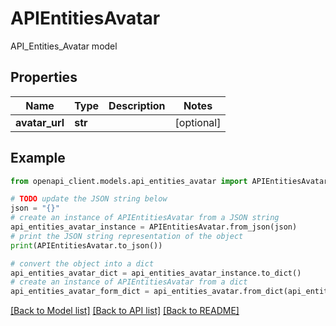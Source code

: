 # APIEntitiesAvatar

API_Entities_Avatar model

## Properties

Name | Type | Description | Notes
------------ | ------------- | ------------- | -------------
**avatar_url** | **str** |  | [optional] 

## Example

```python
from openapi_client.models.api_entities_avatar import APIEntitiesAvatar

# TODO update the JSON string below
json = "{}"
# create an instance of APIEntitiesAvatar from a JSON string
api_entities_avatar_instance = APIEntitiesAvatar.from_json(json)
# print the JSON string representation of the object
print(APIEntitiesAvatar.to_json())

# convert the object into a dict
api_entities_avatar_dict = api_entities_avatar_instance.to_dict()
# create an instance of APIEntitiesAvatar from a dict
api_entities_avatar_form_dict = api_entities_avatar.from_dict(api_entities_avatar_dict)
```
[[Back to Model list]](../README.md#documentation-for-models) [[Back to API list]](../README.md#documentation-for-api-endpoints) [[Back to README]](../README.md)


